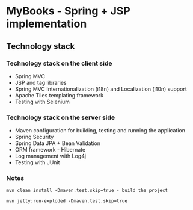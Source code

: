 # MyBooks - Spring + JSP implementation #


## Technology stack ##


### Technology stack on the client side ###

 - Spring MVC
 - JSP and tag libraries
 - Spring MVC Internationalization (i18n) and Localization (i10n) support
 - Apache Tiles templating framework
 - Testing with Selenium

### Technology stack on the server side ###

 - Maven configuration for building, testing and running the application
 - Spring Security
 - Spring Data JPA + Bean Validation
 - ORM framework - Hibernate
 - Log management with Log4j
 - Testing with JUnit




### Notes ###

    mvn clean install -Dmaven.test.skip=true - build the project

    mvn jetty:run-exploded -Dmaven.test.skip=true
